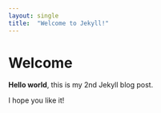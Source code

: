 ```yaml
---
layout: single
title:  "Welcome to Jekyll!"
---
```


# Welcome

**Hello world**, this is my 2nd Jekyll blog post.

I hope you like it!
